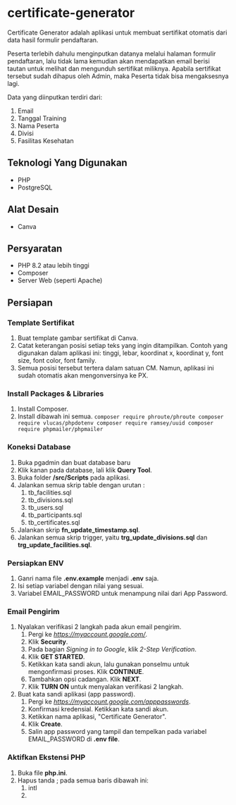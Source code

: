 # certificate-generator

Certificate Generator adalah aplikasi untuk membuat sertifikat otomatis dari data hasil formulir pendaftaran. 

Peserta terlebih dahulu menginputkan datanya melalui halaman formulir pendaftaran, lalu tidak lama kemudian akan mendapatkan email berisi tautan untuk melihat dan mengunduh sertifikat miliknya. Apabila sertifikat tersebut sudah dihapus oleh Admin, maka Peserta tidak bisa mengaksesnya lagi.

Data yang diinputkan terdiri dari:
1. Email
2. Tanggal Training
3. Nama Peserta
4. Divisi
5. Fasilitas Kesehatan

## Teknologi Yang Digunakan
<!-- - Google Forms & Google Sheets
- Google Apps Script -->
- PHP
- PostgreSQL

## Alat Desain
- Canva

## Persyaratan 
- PHP 8.2 atau lebih tinggi
- Composer
- Server Web (seperti Apache)
<!-- - Ngrok (untuk testing) -->

## Persiapan 
### Template Sertifikat
1. Buat template gambar sertifikat di Canva.
2. Catat keterangan posisi setiap teks yang ingin ditampilkan. Contoh yang digunakan dalam aplikasi ini: tinggi, lebar, koordinat x, koordinat y, font size, font color, font family.
3. Semua posisi tersebut tertera dalam satuan CM. Namun, aplikasi ini sudah otomatis akan mengonversinya ke PX.

<!-- ### Google Apps Scripts
1. Salin semua file yang ada di folder /src/Scripts ke Google Apps Script.
2. Beri trigger/pemicu pada tombol 'Kirim' dengan fungsi onFormSubmit.
3. Apabila belum memiliki domain publik, aktifkan ngrok. Salin domain pada bagian Forwarding.
4. Tempel domain tersebut pada Google Apps Script fungsi sendToWebhook. -->

### Install Packages & Libraries
1. Install Composer.
2. Install dibawah ini semua.
`composer require phroute/phroute
composer require vlucas/phpdotenv
composer require ramsey/uuid
composer require phpmailer/phpmailer`

### Koneksi Database
1. Buka pgadmin dan buat database baru
2. Klik kanan pada database, lali klik **Query Tool**.
3. Buka folder **/src/Scripts** pada aplikasi.
4. Jalankan semua skrip table dengan urutan :
    1. tb_facilities.sql
    2. tb_divisions.sql
    3. tb_users.sql
    4. tb_participants.sql
    5. tb_certificates.sql
4. Jalankan skrip **fn_update_timestamp.sql**.
5. Jalankan semua skrip trigger, yaitu **trg_update_divisions.sql** dan **trg_update_facilities.sql**.

### Persiapkan ENV
1. Ganri nama file **.env.example** menjadi **.env** saja.
2. Isi setiap variabel dengan nilai yang sesuai.
3. Variabel EMAIL_PASSWORD untuk menampung nilai dari App Password.

### Email Pengirim
1. Nyalakan verifikasi 2 langkah pada akun email pengirim. 
    1. Pergi ke *https://myaccount.google.com/*.
    2. Klik **Security**.
    3. Pada bagian *Signing in to Google*, klik *2-Step Verification*.
    4. Klik **GET STARTED**.
    5. Ketikkan kata sandi akun, lalu gunakan ponselmu untuk mengonfirmasi proses. Klik **CONTINUE**.
    6. Tambahkan opsi cadangan. Klik **NEXT**.
    7. Klik **TURN ON** untuk menyalakan verifikasi 2 langkah.
2. Buat kata sandi aplikasi (app password).
    1. Pergi ke *https://myaccount.google.com/apppasswords*.
    2. Konfirmasi kredensial. Ketikkan kata sandi akun.
    3. Ketikkan nama aplikasi, "Certificate Generator".
    6. Klik **Create**.
    7. Salin app password yang tampil dan tempelkan pada variabel EMAIL_PASSWORD di **.env file**.

### Aktifkan Ekstensi PHP
1. Buka file **php.ini**.
2. Hapus tanda ; pada semua baris dibawah ini:
    1. intl
    2. 


<!-- ## Alur Kerja Sistem
1. Pengumpulan Data
    - Peserta mengisi data dan mengklik 'Kirim' pada Google Form.
    - Data tersebut tersimpan otomatis ke dalam Google Sheets.
2. Pemrosesan Data
    - Aplikasi membaca data dari Google Forms setiap kali ada Peserta yang mengklik 'Kirim'.
    - Google Apps Script akan menangkap data tersebut dan mengirimkannya ke aplikasi.
3. Pembuatan Sertifikat
    - Aplikasi menggunakan template gambar sertifikat dalam format PNG yang sudah dibuat di Canva.
    - Data yang diinputkan akan masuk secara otomatis ke dalam sertifikat.
    - Setelah selesai, aplikasi akan mengirimkan tautan halaman sertifikat tersebut ke Google Apps Script.
4. Pengiriman Sertifikat
    - Setelah mengisi Google Forms, akan ada pesan email masuk ke alamat email Peserta.
    - Pesan tersebut berisi tautan yang mengarah ke halaman website yang menampilkan sertifikat hasil pembuatan aplikasi ini.
    - Peserta dapat melihat dan mengunduh sertifikat miliknya pada tautan tersebut, sampai dengan sertifikat itu dihapus dari aplikasi ini.

## Kekurangan
1. Aplikasi belum memiliki fitur penghapusan otomatis untuk sertifikat yang sudah melewati batas waktu tertentu. Akibatnya, data dapat menumpuk, sehingga perlu dilakukan penghapusan secara manual.
2. Apabila terdapat beberapa Peserta yang mengisi Google Form di waktu bersamaan, maka aplikasi hanya akan mencatat tautan ke Peserta terakhir di Google Sheets. Meskipun begitu, semua Peserta tetap akan menerima tautan sertifikat mereka melalui email dengan benar. Masalah ini hanya terjadi pada pencatatan di Google Sheets.  -->